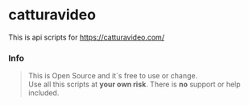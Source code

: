 # catturavideo
This is api scripts for https://catturavideo.com/

### Info
>This is Open Source and it´s free to use or change.\
Use all this scripts at **your own risk**. There is **no** support or help included.
